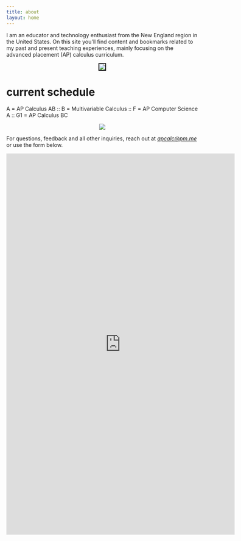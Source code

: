 ```yaml
---
title: about
layout: home
---
```


I am an educator and technology enthusiast from the New England region in the United States. On this site you'll find content and bookmarks related to my past and present teaching experiences, mainly focusing on the advanced placement (AP) calculus curriculum. 

<p align="center"><img src="../d-img/profile__.jpeg" border="2"> </p>

# current schedule
A = AP Calculus AB :: B = Multivariable Calculus :: F = AP Computer Science A :: G1 = AP Calculus BC
<p align="center"><img src="../d-img/schedule.png" border="0"></p>

For questions, feedback and all other inquiries, reach out at <i>apcalc@pm.me</i>  or use the form below.

<center> <iframe src="https://docs.google.com/forms/d/e/1FAIpQLSfk3MsgYHHCfX69rYixFbnQIuGToOyGh9GlpIXcycYWO-BrWg/viewform?embedded=true" width="600" height="1000" frameborder="0" marginheight="0" marginwidth="0">Loading…</iframe>  </center>







